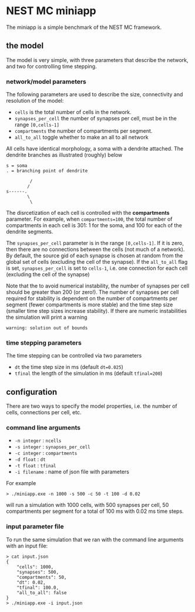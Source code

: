 # NEST MC miniapp

The miniapp is a simple benchmark of the NEST MC framework.

## the model

The model is very simple, with three parameters that describe the network, and two for controlling time stepping.

### network/model parameters

The following parameters are used to describe the size, connectivity and resolution of the model:

- `cells` is the total number of cells in the network.
- `synapses_per_cell` the number of synapses per cell, must be in the range `[0,cells-1]`
- `compartments` the number of compartments per segment.
- `all_to_all` toggle whether to make an all to all network

All cells have identical morphology, a soma with a dendrite attached. The dendrite branches as illustrated (roughly) below


```
s = soma
. = branching point of dendrite

         /
        /
s------.
        \
         \
```

The disrcetization of each cell is controlled with the __compartments__ parameter.
For example, when `compartments=100`, the total number of compartments in each cell is 301: 1 for the soma, and 100 for each of the dendrite segments.

The `synapses_per_cell` parameter is in the range `[0,cells-1]`.
If it is zero, then there are no connections between the cells (not much of a network).
By default, the source gid of each synapse is chosen at random from the global set of cells (excluding the cell of the synapse).
If the `all_to_all` flag is set, `synapses_per_cell` is set to `cells-1`, i.e. one connection for each cell (excluding the cell of the synapse)

Note that the to avoid numerical instability, the number of synapses per cell should be greater than 200 (or zero!).
The number of synapses per cell required for stability is dependent on the number of compartments per segment (fewer compartments is more stable) and the time step size (smaller time step sizes increase stability).
If there are numeric instabilities the simulation will print a warning
```
warning: solution out of bounds
```

### time stepping parameters

The time stepping can be controlled via two parameters

- `dt` the time step size in ms (default `dt=0.025`)
- `tfinal` the length of the simulation in ms (default `tfinal=200`)

## configuration

There are two ways to specify the model properties, i.e. the number of cells, connections per cell, etc.

### command line arguments

- `-n integer` : `ncells`
- `-s integer` : `synapses_per_cell`
- `-c integer` : `compartments`
- `-d float`   : `dt`
- `-t float`   : `tfinal`
- `-i filename` : name of json file with parameters

For example

```
> ./miniapp.exe -n 1000 -s 500 -c 50 -t 100 -d 0.02
```

will run a simulation with 1000 cells, with 500 synapses per cell, 50 compartments per segment for a total of 100 ms with 0.02 ms time steps.

### input parameter file

To run the same simulation that we ran with the command line arguments with an input file:

```
> cat input.json
{
    "cells": 1000,
    "synapses": 500,
    "compartments": 50,
    "dt": 0.02,
    "tfinal": 100.0,
    "all_to_all": false
}
> ./miniapp.exe -i input.json
```
